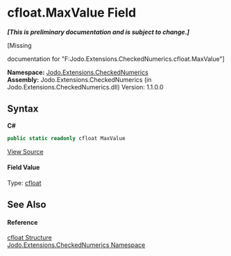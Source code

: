 # cfloat.MaxValue Field
 _**\[This is preliminary documentation and is subject to change.\]**_

\[Missing <summary> documentation for "F:Jodo.Extensions.CheckedNumerics.cfloat.MaxValue"\]

**Namespace:**&nbsp;<a href="N_Jodo_Extensions_CheckedNumerics">Jodo.Extensions.CheckedNumerics</a><br />**Assembly:**&nbsp;Jodo.Extensions.CheckedNumerics (in Jodo.Extensions.CheckedNumerics.dll) Version: 1.1.0.0

## Syntax

**C#**<br />
``` C#
public static readonly cfloat MaxValue
```

<a href="https://github.com/JosephJShort/Jodo.Extensions/blob/main/src/Jodo.Extensions.CheckedNumerics/cfloat.cs" rel="noopener noreferrer" title="View the source code">View Source</a><br />

#### Field Value
Type: <a href="T_Jodo_Extensions_CheckedNumerics_cfloat">cfloat</a>

## See Also


#### Reference
<a href="T_Jodo_Extensions_CheckedNumerics_cfloat">cfloat Structure</a><br /><a href="N_Jodo_Extensions_CheckedNumerics">Jodo.Extensions.CheckedNumerics Namespace</a><br />